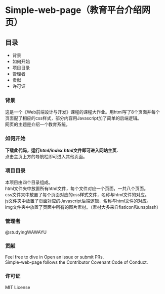 # Simple-web-page（教育平台介绍网页）

## 目录
* 背景
* 如何开始
* 项目目录
* 管理者
* 贡献
* 许可证

### 背景
这是一个《Web前端设计与开发》课程的课程大作业。用html写了8个页面并每个页面配了相应的css样式，部分内容用Javascript加了简单的后端逻辑。
<br>网页的主题是介绍一个教育系统。

### 如何开始
**下载此代码，运行*html/index.html*文件即可进入网站主页.**
<br>点击主页上方的导航栏即可进入其他页面。

### 项目目录
本项目由四个目录组成。
<br>html文件夹中放置所有html文件，每个文件对应一个页面，一共八个页面。
<br>css文件夹中放置了每个页面对应的css样式文件，名称与html文件的对应。
<br>js文件夹中放置了页面对应的Javascript后端逻辑，名称与html文件的对应。
<br>img文件夹中放置了页面中所有的图片素材。（素材大多来自flaticon和unsplash）

### 管理者
@studyingWAWAYU

### 贡献
Feel free to dive in Open an issue or submit PRs.  
Simple-web-page follows the Contributor Covenant Code of Conduct.

### 许可证
MIT License
